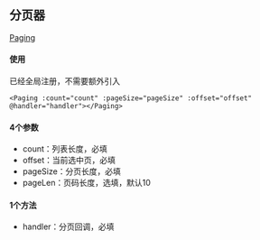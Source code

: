 ## 分页器
[Paging](index.vue)

#### 使用
已经全局注册，不需要额外引入
```
<Paging :count="count" :pageSize="pageSize" :offset="offset" @handler="handler"></Paging>
```

#### 4个参数
- count：列表长度，必填
- offset：当前选中页，必填
- pageSize：分页长度，必填
- pageLen：页码长度，选填，默认10

#### 1个方法
- handler：分页回调，必填